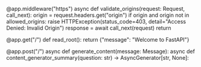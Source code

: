 @app.middleware("https")
async def validate_origins(request: Request, call_next):
    origin = request.headers.get("origin")
    if origin and origin not in allowed_origins:
        raise HTTPException(status_code=403, detail="Access Denied: Invalid Origin")
    response = await call_next(request)
    return


@app.get("/")
def read_root():
    return {"message": "Welcome to FastAPI"}


@app.post("/")
async def generate_content(message: Message):
    async def content_generator_summary(question: str) -> AsyncGenerator[str, None]:
